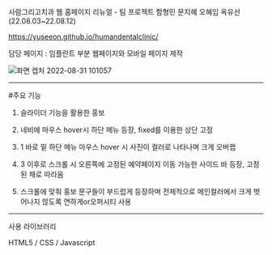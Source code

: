 사람그리고치과 웹 홈페이지 리뉴얼 - 팀 프로젝트 함형민 문지혜 오혜임 옥유선 (22.08.03~22.08.12)

https://yuseeon.github.io/humandentalclinic/


담당 페이지 : 임플란트 부분 웹페이지와 모바일 페이지 제작

![화면 캡처 2022-08-31 101057](https://user-images.githubusercontent.com/105466444/187570964-7080a7d4-2805-452c-9205-d392151df349.png)

--------------------------------------------------------------------

#주요 기능

1. 슬라이더 기능을 활용한 홍보

2. 네비에 마우스 hover시 하단 메뉴 등장, fixed를 이용한 상단 고정

3. 1 바로 밑 하단 메뉴 마우스 hover 시 사진이 컬러로 나타나며 크게 오버랩

4. 3 이후로 스크롤 시 오른쪽에 고정된 예약페이지 이동 가능한 사이드 바 등장, 고정된 채로 따라옴

5. 스크롤에 맞춰 홍보 문구들이 부드럽게 등장하며 전체적으로 메인컬러에서 크게 벗어나지 않도록 연하게or오퍼시티 사용


-----------------------------------------------------------------------

사용 라이브러리

HTML5 / CSS / Javascript
